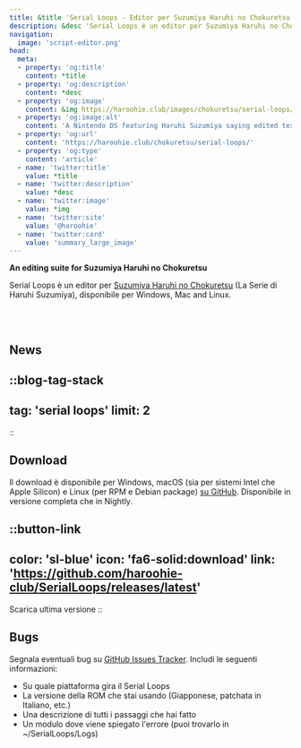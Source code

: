 ```yaml
---
title: &title 'Serial Loops - Editor per Suzumiya Haruhi no Chokuretsu'
description: &desc 'Serial Loops è un editor per Suzumiya Haruhi no Chokuretsu (La Serie di Haruhi Suzumiya), per Windows, Mac and Linux.'
navigation:
  image: 'script-editor.png'
head:
  meta:
  - property: 'og:title'
    content: *title
  - property: 'og:description'
    content: *desc
  - property: 'og:image'
    content: &img https://haroohie.club/images/chokuretsu/serial-loops/script-editor.png
  - property: 'og:image:alt'
    content: 'A Nintendo DS featuring Haruhi Suzumiya saying edited text.'
  - property: 'og:url'
    content: 'https://haroohie.club/chokuretsu/serial-loops/'
  - property: 'og:type'
    content: 'article'
  - name: 'twitter:title'
    value: *title
  - name: 'twitter:description'
    value: *desc
  - name: 'twitter:image'
    value: *img
  - name: 'twitter:site'
    value: '@haroohie'
  - name: 'twitter:card'
    value: 'summary_large_image'
---
```

<b class="sl-header">An editing suite for Suzumiya Haruhi no Chokuretsu</b> 

Serial Loops è un editor per [Suzumiya Haruhi no Chokuretsu](/chokuretsu) (La Serie di Haruhi Suzumiya), disponibile per Windows, Mac and Linux.

<br />
<br />

## News
::blog-tag-stack
---
tag: 'serial loops'
limit: 2
---
::

## Download
Il download è disponibile per Windows, macOS (sia per sistemi Intel che Apple Silicon) e Linux (per RPM e Debian package) [su GitHub](https://github.com/haroohie-club/SerialLoops/releases). Disponibile in versione completa che in Nightly.


::button-link
---
color: 'sl-blue'
icon: 'fa6-solid:download'
link: 'https://github.com/haroohie-club/SerialLoops/releases/latest'
---
Scarica ultima versione
::


## Bugs
Segnala eventuali bug su [GitHub Issues Tracker](https://github.com/haroohie-club/SerialLoops). Includi le seguenti informazioni:
* Su quale piattaforma gira il Serial Loops
* La versione della ROM che stai usando (Giapponese, patchata in Italiano, etc.)
* Una descrizione di tutti i passaggi che hai fatto
* Un modulo dove viene spiegato l'errore (puoi trovarlo in ~/SerialLoops/Logs)